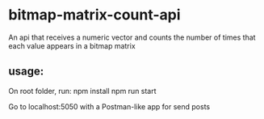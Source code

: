 # bitmap-matrix-count-api
An api that receives a numeric vector and counts the number of times that each value appears in a bitmap matrix

## usage:
On root folder, run:
  npm install
  npm run start
  
Go to localhost:5050 with a Postman-like app for send posts
